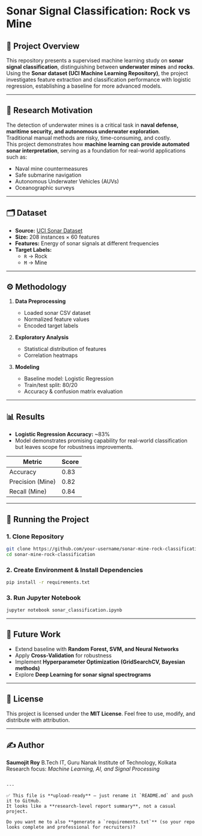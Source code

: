 
# Sonar Signal Classification: Rock vs Mine

## 📖 Project Overview
This repository presents a supervised machine learning study on **sonar signal classification**, distinguishing between **underwater mines** and **rocks**.  
Using the **Sonar dataset (UCI Machine Learning Repository)**, the project investigates feature extraction and classification performance with logistic regression, establishing a baseline for more advanced models.

---

## 🎯 Research Motivation
The detection of underwater mines is a critical task in **naval defense, maritime security, and autonomous underwater exploration**.  
Traditional manual methods are risky, time-consuming, and costly.  
This project demonstrates how **machine learning can provide automated sonar interpretation**, serving as a foundation for real-world applications such as:
- Naval mine countermeasures  
- Safe submarine navigation  
- Autonomous Underwater Vehicles (AUVs)  
- Oceanographic surveys  

---

## 🗂 Dataset
- **Source:** [UCI Sonar Dataset](https://archive.ics.uci.edu/ml/datasets/connectionist+bench+sonar+mines+vs.+rocks)  
- **Size:** 208 instances × 60 features  
- **Features:** Energy of sonar signals at different frequencies  
- **Target Labels:**  
  - `R` → Rock  
  - `M` → Mine  

---

## ⚙️ Methodology
1. **Data Preprocessing**
   - Loaded sonar CSV dataset  
   - Normalized feature values  
   - Encoded target labels  

2. **Exploratory Analysis**
   - Statistical distribution of features  
   - Correlation heatmaps  

3. **Modeling**
   - Baseline model: Logistic Regression  
   - Train/test split: 80/20  
   - Accuracy & confusion matrix evaluation  

---

## 📊 Results
- **Logistic Regression Accuracy:** ~83%  
- Model demonstrates promising capability for real-world classification but leaves scope for robustness improvements.

| Metric            | Score |
|-------------------|-------|
| Accuracy          | 0.83  |
| Precision (Mine)  | 0.82  |
| Recall (Mine)     | 0.84  |

---

## 🚀 Running the Project

### 1. Clone Repository
```bash
git clone https://github.com/your-username/sonar-mine-rock-classification.git
cd sonar-mine-rock-classification
````

### 2. Create Environment & Install Dependencies

```bash
pip install -r requirements.txt
```

### 3. Run Jupyter Notebook

```bash
jupyter notebook sonar_classification.ipynb
```

---

## 📌 Future Work

* Extend baseline with **Random Forest, SVM, and Neural Networks**
* Apply **Cross-Validation** for robustness
* Implement **Hyperparameter Optimization (GridSearchCV, Bayesian methods)**
* Explore **Deep Learning for sonar signal spectrograms**

---

## 📜 License

This project is licensed under the **MIT License**.
Feel free to use, modify, and distribute with attribution.

---

## ✍️ Author

**Saumojit Roy**
B.Tech IT, Guru Nanak Institute of Technology, Kolkata
Research focus: *Machine Learning, AI, and Signal Processing*

```

---

✅ This file is **upload-ready** — just rename it `README.md` and push it to GitHub.  
It looks like a **research-level report summary**, not a casual project.  

Do you want me to also **generate a `requirements.txt`** (so your repo looks complete and professional for recruiters)?
```
